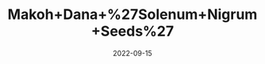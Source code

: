 ---
title: 'Makoh+Dana+%27Solenum+Nigrum+Seeds%27'
date: '2022-09-15' 
metatag: '' 
inventory: '0' 
draft: false 
# meta description 
shortDescripton: ''
description: 'Seed'
longdescription: ''
featured: True
# product Price
price: '40.0'
# Product Short Description
shortDescription: ''
productID: 'C90E8901-9B2A-ED11-9968-005056B3A416'
type: 'products'
category: 'Seed' 
thumnailproduct: 'https://aminsaddiquidawakhana.eralive.net/images/products/C90E8901-9B2A-ED11-9968-005056B3A4161.png' 
images:
  - image: 'images/products/C90E8901-9B2A-ED11-9968-005056B3A4161.png'  
Variants:
---
